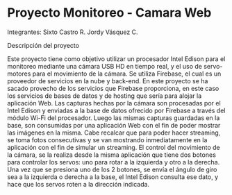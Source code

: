 # Proyecto Monitoreo - Camara Web

Integrantes:
Sixto Castro R.
Jordy Vásquez C.


Descripción del proyecto

Este proyecto tiene como objetivo utilizar un procesador Intel Edison para el monitoreo mediante una cámara USB HD en tiempo real, y el uso de servo-motores para el movimiento de la cámara. 
Se utiliza Firebase, el cual es un proveedor de servicios en la nube y back-end. En este proyecto se ha sacado provecho de los servicios que Firebase proporciona, en este caso los servicios de bases de datos y de hosting que sería para alojar la aplicación Web.
Las capturas hechas por la cámara son procesadas por el Intel Edison y enviadas a la base de datos ofrecido por Firebase a través del módulo Wi-Fi del procesador. 
Luego las mismas capturas guardadas en  la base, son consumidas por una aplicación Web con el fin de poder mostrar las imágenes en la misma. Cabe recalcar que para poder hacer streaming, se toma fotos consecutivas y se van mostrando inmediatamente en la aplicación con el fin de simular un streaming.
El control del movimiento de la cámara, se la realiza desde la misma aplicación que tiene dos botones para controlar los servos: uno para rotar a la izquierda y otro a la derecha. Una vez que se presiona uno de los 2 botones, se envía el ángulo de giro sea a la izquierda o derecha a la base, el Intel Edison consulta ese dato, y hace que los servos roten a la dirección indicada.



